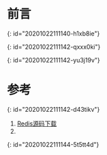 # 前言
{: id="20201022111140-h1xb8ie"}

{: id="20201022111142-qxxx0ki"}

{: id="20201022111142-yu3j19v"}

# 参考
{: id="20201022111142-d43tikv"}

1. [Redis源码下载](https://github.com/redis/redis/releases)
2.
{: id="20201022111144-5t5tt4d"}
